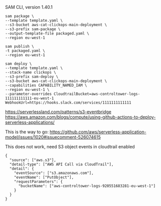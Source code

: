 SAM CLI, version 1.40.1

```
sam package \
--template template.yaml \
--s3-bucket aws-cat-clickops-main-deployment \
--s3-prefix sam-package \
--output-template-file packaged.yaml \
--region eu-west-1

sam publish \
-t packaged.yaml \
--region eu-west-1

sam deploy \
--template template.yaml \
--stack-name clickops \
--s3-prefix sam-deploy \
--s3-bucket aws-cat-clickops-main-deployment \
--capabilities CAPABILITY_NAMED_IAM \
--region eu-west-1 \
--parameter-overrides CloudtrailBucket=aws-controltower-logs-111111111111-eu-west-1 WebhookUrl=https://hooks.slack.com/services/1111111111111
```

https://serverlessland.com/patterns/s3-eventbridge
https://aws.amazon.com/blogs/compute/using-github-actions-to-deploy-serverless-applications/


This is the way to go:
https://github.com/aws/serverless-application-model/issues/1020#issuecomment-526074615


This does not work, need S3 object events in cloudtrail enabled
```
{
  "source": ["aws.s3"],
  "detail-type": ["AWS API Call via CloudTrail"],
  "detail": {
    "eventSource": ["s3.amazonaws.com"],
    "eventName": ["PutObject"],
    "requestParameters": {
      "bucketName": ["aws-controltower-logs-920551683281-eu-west-1"]
    }
  }
}
```